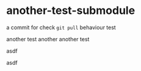 # another-test-submodule
a commit for check `git pull` behaviour
test



another test
another another test

asdf

asdf
